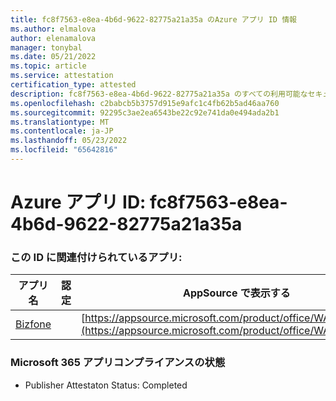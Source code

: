 ```yaml
---
title: fc8f7563-e8ea-4b6d-9622-82775a21a35a のAzure アプリ ID 情報
ms.author: elmalova
author: elenamalova
manager: tonybal
ms.date: 05/21/2022
ms.topic: article
ms.service: attestation
certification_type: attested
description: fc8f7563-e8ea-4b6d-9622-82775a21a35a のすべての利用可能なセキュリティとコンプライアンス情報。
ms.openlocfilehash: c2babcb5b3757d915e9afc1c4fb62b5ad46aa760
ms.sourcegitcommit: 92295c3ae2ea6543be22c92e741da0e494ada2b1
ms.translationtype: MT
ms.contentlocale: ja-JP
ms.lasthandoff: 05/23/2022
ms.locfileid: "65642816"
---
```

# <a name="azure-app-id-fc8f7563-e8ea-4b6d-9622-82775a21a35a"></a>Azure アプリ ID: fc8f7563-e8ea-4b6d-9622-82775a21a35a


### <a name="apps-associated-with-this-id"></a>この ID に関連付けられているアプリ:
| **アプリ名** | **認定** | **AppSource で表示する** |
|--------------|---------------|-----------------------|
| [Bizfone](../forward/WA200000874.md) |  | [https://appsource.microsoft.com/product/office/WA200000874](https://appsource.microsoft.com/product/office/WA200000874) |

### <a name="microsoft-365-app-compliance-status"></a>Microsoft 365 アプリコンプライアンスの状態
- Publisher Attestaton Status: Completed
